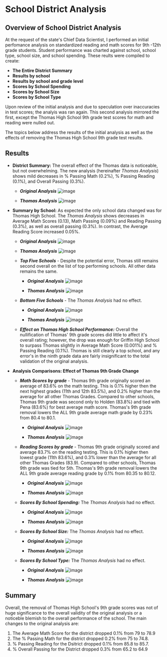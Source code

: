 # School District Analysis

## Overview of School District Analysis

At the request of the state's Chief Data Scientist, I performed an initial  perfomance analysis on standardized reading and math scores for 9th -12th grade students.  Student performance was charted against school, school type, school size, and school spending.  These reults were compiled to create:

  - **The Entire District Summary**
  - **Results by school**
  - **Results by school and grade level**
  - **Scores by School Spending**
  - **Scores by School Size**
  - **Scores by School Type**
  
 Upon review of the initial analysis and due to speculation over inaccuracies in test scores; the analyis was ran again.  This second analysis mirrored the first, except the Thomas High School 9th grade test scores for math and reading were nulled out.  
 
 The topics below address the results of the initial analysis as well as the effects of removing the Thomas High School 9th grade test results.
 
 ## Results
 
- **District Summary:** The overall effect of the Thomas data is noticeable, but not overwhelming.  The new analysis (hereinafter *Thomas Analysis*) shows mild decreases in % Passing Math (0.2%), % Passing Reading (0.1%), and Overall Passing (0.3%).  
  - ***Original Analysis*** 
 ![image](https://user-images.githubusercontent.com/91850824/148695200-e10d5c16-5e2b-44d4-8fab-c321ce78daba.png)

  - ***Thomas Analysis***
![image](https://user-images.githubusercontent.com/91850824/148695194-ee5690c8-d9f7-4315-af0e-ea58045f17b3.png)
 
- **Summary by School:** As expected the only school data changed was for Thomas High School.  The *Thomas Analysis* shows decreases in Average Math Scores (0.13), Math Passing (0.09%) and Reading Passing (0.3%), as well as overall passing (0.3%).  In contrast, the Average Reading Score increased 0.05%.
  - ***Original Analysis*** 
  ![image](https://user-images.githubusercontent.com/91850824/148695577-7a3f3a2f-eeeb-401b-a36e-01a92dc9756b.png)

  - ***Thomas Analysis***
  ![image](https://user-images.githubusercontent.com/91850824/148695580-f180f3bf-963f-4f65-9ce6-69692253dad4.png)

  - ***Top Five Schools*** - Despite the potential error, Thomas still remains second overall on the list of top performing schools.  All other data remains the same.
    - ***Original Analysis*** 
  ![image](https://user-images.githubusercontent.com/91850824/148695631-12195c74-e729-49c6-85ee-a65707fde8f2.png)

    - ***Thomas Analysis***
  ![image](https://user-images.githubusercontent.com/91850824/148695638-62333979-c051-4afb-a86e-40284cdc7dc6.png)

  - ***Bottom Five Schools*** - The *Thomas Analysis* had no effect.
     - ***Original Analysis*** 
  ![image](https://user-images.githubusercontent.com/91850824/148695781-4eaba37c-68dc-4405-bbe5-e8bf58f1d813.png) 

    - ***Thomas Analysis***
  ![image](https://user-images.githubusercontent.com/91850824/148695787-f92ff092-45ae-4cfc-8b83-277304662ad9.png)

  - ***Effect on Thomas High School Performance:*** Overall the nullification of Thomas' 9th grade scores did little to affect it's overall rating; however, the drop was enough for Griffin High School to surpass Thomas slightly in Average Math Score (0.001%) and % Passing Reading (0.1%).  Thomas is still clearly a top school, and any error's in the ninth grade data are fairly insignificant to the total validation of the original analysis.

- **Analysis Comparisons: Effect of Thomas 9th Grade Change**
  - ***Math Scores by grade*** - Thomas 9th grade originally scored an average of 83.6% on the math testing.  This is 0.1% higher then the next highest grades (11th and 12th 83.5%), and 0.2% higher than the average for all other Thomas Grades.  Compared to other schools, Thomas 9th grade was second only to Holden (83.8%) and tied with Pena (83.6%) for best average math score. Thomas's 9th grade removal lowers the ALL 9th grade average math grade by 0.23% from 80.4 to 80.1.
    - ***Original Analysis*** 
    ![image](https://user-images.githubusercontent.com/91850824/148696680-578da15a-91a7-45ba-b1b3-839bcb97f874.png)

    - ***Thomas Analysis***
    ![image](https://user-images.githubusercontent.com/91850824/148696677-e2322a6e-e8a2-4e67-b704-b54500b55a3d.png)

  - ***Reading Scores by grade*** - Thomas 9th grade originally scored and average 83.7% on the reading testing.  This is 0.1% higher then lowest grade (11th 83.6%), and 0.3% lower than the average for all other Thomas Grades (83.9).  Compared to other schools, Thomas 9th grade was tied for 5th. Thomas's 9th grade removal lowers the ALL 9th grade average reading grade by 0.1% from 80.35 to 80.12.
    - ***Original Analysis*** 
    ![image](https://user-images.githubusercontent.com/91850824/148696698-6b109d34-7625-423a-84ae-3059b72adef7.png)

    - ***Thomas Analysis***
    ![image](https://user-images.githubusercontent.com/91850824/148696701-3b3e157c-c506-4d0d-981e-ec469cb0a660.png)

  - ***Scores By School Spending:*** The *Thomas Analysis* had no effect.
    - ***Original Analysis*** 
    ![image](https://user-images.githubusercontent.com/91850824/148697634-f6c461b0-7685-4e7f-8155-467c5ba85a18.png)

    - ***Thomas Analysis***
    ![image](https://user-images.githubusercontent.com/91850824/148697640-41e8f362-b49a-44cd-a7dd-93c8137e680f.png)


  - ***Scores By School Size:*** The *Thomas Analysis* had no effect.
    - ***Original Analysis*** 
    ![image](https://user-images.githubusercontent.com/91850824/148697643-bf13a0ec-82a7-4c63-b1e8-7174d2ba58f9.png)

    - ***Thomas Analysis***
    ![image](https://user-images.githubusercontent.com/91850824/148697650-961539a4-8444-437a-a8c9-39745100bfa7.png)


  - ***Scores By School Type:*** The *Thomas Analysis* had no effect.
    - ***Original Analysis*** 
    ![image](https://user-images.githubusercontent.com/91850824/148697652-0763913e-be1a-469b-81b2-c4eab5e7cef0.png)

    - ***Thomas Analysis***
    ![image](https://user-images.githubusercontent.com/91850824/148697654-f3d4edaa-e15f-4787-b963-2b36ef26d617.png)

## Summary

Overall, the removal of Thomas High School's 9th grade scores was not of huge significance to the overall validity of the original analysis or a noticeble blemish to the overall performance of the school.  The main changes to the original analysis are:
  
1. The Average Math Score for the district dropped 0.1% from 79 to 78.9
2. The % Passing Math for the district dropped 0.2% from 75 to 74.8.
3. % Passing Reading for the Dsitrict dropped 0.1% from 85.8 to 85.7.
4. % Overall Passing for the District dropped 0.3% from 65.2 to 64.9
